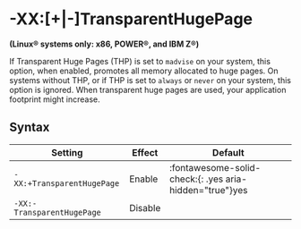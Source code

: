 <!--
* Copyright (c) 2017, 2023 IBM Corp. and others
*
* This program and the accompanying materials are made
* available under the terms of the Eclipse Public License 2.0
* which accompanies this distribution and is available at
* https://www.eclipse.org/legal/epl-2.0/ or the Apache
* License, Version 2.0 which accompanies this distribution and
* is available at https://www.apache.org/licenses/LICENSE-2.0.
*
* This Source Code may also be made available under the
* following Secondary Licenses when the conditions for such
* availability set forth in the Eclipse Public License, v. 2.0
* are satisfied: GNU General Public License, version 2 with
* the GNU Classpath Exception [1] and GNU General Public
* License, version 2 with the OpenJDK Assembly Exception [2].
*
* [1] https://www.gnu.org/software/classpath/license.html
* [2] https://openjdk.org/legal/assembly-exception.html
*
* SPDX-License-Identifier: EPL-2.0 OR Apache-2.0 OR GPL-2.0-only WITH Classpath-exception-2.0 OR GPL-2.0-only WITH OpenJDK-assembly-exception-1.0
-->

# -XX:[+|-]TransparentHugePage

**(Linux&reg; systems only: x86, POWER&reg;, and IBM Z&reg;)**

If Transparent Huge Pages (THP) is set to `madvise` on your system, this option, when enabled, promotes all memory allocated to huge pages. On systems without THP, or if THP is set to `always` or `never` on your system, this option is ignored. When transparent huge pages are used, your application footprint might increase.

## Syntax

| Setting                    | Effect  | Default                                                                                                  |
|----------------------------|---------|--------------------------------------------------------------------------------------------------------|
| `-XX:+TransparentHugePage` | Enable  | :fontawesome-solid-check:{: .yes aria-hidden="true"}<span class="sr-only">yes</span>            |
| `-XX:-TransparentHugePage` | Disable |  |                                                                                    

<!-- ==== END OF TOPIC ==== xxtransparenthugepage.md ==== -->
